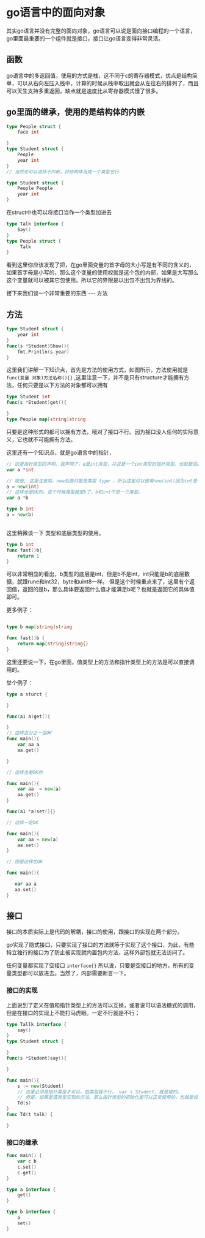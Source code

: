 # go语言中的面向对象

其实go语言并没有完整的面向对象，go语言可以说是面向接口编程的一个语言，go里面最重要的一个组件就是接口，接口让go语言变得非常灵活。
## 函数
go语言中的多返回值，使用的方式是栈，这不同于c的寄存器模式，优点是结构简单，可以从右向左压入栈中，计算的时候从栈中取出就会从左往右的排列了，而且可以天生支持多重返回，缺点就是速度比从寄存器模式慢了很多。
##  go里面的继承，使用的是结构体的内嵌

```go
type People struct {
    face int

}
type Student struct {
    People
    year int
}
// 当然也可以选择不内嵌，将结构体当成一个类型也行

type Student struct {
    People People
    year int
}

```

在struct中也可以将接口当作一个类型加进去

```go
type Talk interface {
    Say()
}
type People struct {
     Talk
}
```

看到这里你应该发现了把，在go里面变量的首字母的大小写是有不同的含义的，如果首字母是小写的，那么这个变量的使用权就是这个包的内部，如果是大写那么这个变量就可以被其它包使用。所以它的界限是以出包不出包为界线的。

接下来我们谈一个非常重要的东西 --- 方法

## 方法

```go
type Student struct {
    year int
}
func(s *Student)Show(){
    fmt.Println(s.year)
}
```

这里我们讲解一下知识点，首先是方法的使用方式，如图所示，方法使用就是`func(变量 对象)方法名称(){}` ,这里注意一下，并不是只有structure才能拥有方法，任何只要是以下方法的对象都可以拥有

```go
type Student int
func(s *Student)get(){

}
type People map[string]string
```

只要是这种形式的都可以拥有方法，哦对了接口不行。因为接口没人任何的实际意义，它也就不可能拥有方法。

这里还有一个知识点，就是go语言中的指针，

```go
// 这是指针类型的声明，我声明了，a是int类型，并且是一个int类型的指针类型。也就是说a装的不是int，是某个int的地址。
var a *int

// 赋值, 这里注意哈，new后面只能是类型 type ，所以这里可以使用new(int)因为int是一个类型。
a = new(int)
// 这样也是OK的。这个时候类型就是b了，b和int不是一个类型。
var a *b

type b int
a = new(b)
 
```
这里稍微谈一下  类型和底层类型的使用。

```go
type b int
func fast()b{
    return 1
}
```

可以非常明显的看出，b类型的底层是int，但是b不是int，int只能是b的底层数据，就跟rune和int32，byte和uint8一样。
但是这个时候重点来了，这里有个返回值，返回的是b，那么具体要返回什么值才能满足b呢？也就是返回它的具体值即可。

更多例子：

```go

type b map[string]string

func fast()b {
    return map[string]string{}
}
```
 这里还要说一下，在go里面，值类型上的方法和指针类型上的方法是可以直接调用的。

 举个例子：

 ```go
 type a sturct {

 }

 func(a1 a)get(){

 }
// 这样百分之一百OK
 func main(){
     var aa a
     aa.get()

 }

 // 这样也是OK的

 func main(){
     var aa  = new(a)
     aa.get()
 }

 func(a1 *a)set(){}

 // 这样一定OK

 func main(){
     var aa = new(a)
     aa.set()
 }

 // 但是这样也OK

 func main(){

    var aa a
    aa.set()     
 }
 ```

## 接口

接口的本质实际上是代码的解耦，接口的使用，跟接口的实现在两个部分。

go实现了隐式接口，只要实现了接口的方法就等于实现了这个接口，为此，有些特立独行的接口为了防止被实现就内置包内方法，这样外部包就无法访问了。

任何变量都实现了空接口 `interface{}` 所以说，只要是空接口的地方，所有的变量类型都可以放进去。当然了，内部需要断言一下。


### 接口的实现
上面说到了定义在值和指针类型上的方法可以互换，或者说可以语法糖式的调用，但是在接口的实现上不能打马虎眼。一定不行就是不行；
```go
type Tallk interface {
    say()
}
type Student struct {

}
func(s *Student)say(){

}

func main(){
    s := new(Student)
    // 这里必须是指针类型才可以，值类型就不行， var s Student，就是错的。
    // 但是，如果是值类型实现的方法，那么指针类型的初始化是可以正常使用的，也就是说指针类型拥有比值类型更高的等级。
    Td(s)
}
func Td(t talk) {

}
```
### 接口的继承

```go
func main() {
	var c b
	c.set()
	c.get()
}

type a interface {
	get()
}

type b interface {
	a
	set()
}
```
